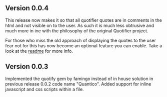 ## Version 0.0.4

This release now makes it so that all quotifier quotes are in comments in the html and not visible on to the user. As such it is much less obtrusive and much more in ine with the philosophy of the original Quotifier project. 

For those who miss the old approach of displaying the quotes to the user fear not for this has now become an optional feature you can enable. Take a look at the [readme](https://github.com/almiche/quotifier_as_middleware/blob/master/README.md#Optional%20features) for more info.

## Version 0.0.3 

Implemented the quotify gem by famingo instead of in house solution in previous release 0.0.2 code name "Quantico". Added support for inline javascript and css scripts within a file.


